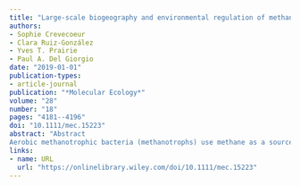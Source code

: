 ```yaml
---
title: "Large‐scale biogeography and environmental regulation of methanotrophic bacteria across boreal inland waters"
authors:
- Sophie Crevecoeur
- Clara Ruiz‐González
- Yves T. Prairie
- Paul A. Del Giorgio
date: "2019-01-01"
publication-types:
- article-journal
publication: "*Molecular Ecology*"
volume: "28"
number: "18"
pages: "4181--4196"
doi: "10.1111/mec.15223"
abstract: "Abstract
Aerobic methanotrophic bacteria (methanotrophs) use methane as a source of carbon and energy, thereby mitigating net methane emissions from natural sources. Methanotrophs represent a widespread and phylogenetically complex guild, yet the biogeography of this functional group and the factors that explain the taxonomic structure of the methanotrophic assemblage are still poorly understood. Here, we used high‐throughput sequencing of the 16S rRNA gene of the bacterial community to study the methanotrophic community composition and the environmental factors that influence their distribution and relative abundance in a wide range of freshwater habitats, including lakes, streams and rivers across the boreal landscape. Within one region, soil and soil water samples were additionally taken from the surrounding watersheds in order to cover the full terrestrial–aquatic continuum. The composition of methanotrophic communities across the boreal landscape showed only a modest degree of regional differentiation but a strong structuring along the hydrologic continuum from soil to lake communities, regardless of regions. This pattern along the hydrologic continuum was mostly explained by a clear niche differentiation between type I and type II methanotrophs along environmental gradients in pH, and methane concentrations. Our results suggest very different roles of type I and type II methanotrophs within inland waters, the latter likely having a terrestrial source and reflecting passive transport and dilution along the aquatic networks, but this is an unresolved issue that requires further investigation."
links:
- name: URL
  url: "https://onlinelibrary.wiley.com/doi/10.1111/mec.15223"
---
```

